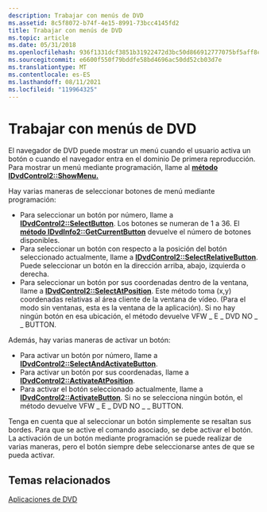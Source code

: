 ```yaml
---
description: Trabajar con menús de DVD
ms.assetid: 8c5f8072-b74f-4e15-8991-73bcc4145fd2
title: Trabajar con menús de DVD
ms.topic: article
ms.date: 05/31/2018
ms.openlocfilehash: 936f1331dcf3851b31922472d3bc50d866912777075bf5aff8c640921e73206e
ms.sourcegitcommit: e6600f550f79bddfe58bd4696ac50dd52cb03d7e
ms.translationtype: MT
ms.contentlocale: es-ES
ms.lasthandoff: 08/11/2021
ms.locfileid: "119964325"
---
```

# <a name="working-with-dvd-menus"></a>Trabajar con menús de DVD

El navegador de DVD puede mostrar un menú cuando el usuario activa un botón o cuando el navegador entra en el dominio De primera reproducción. Para mostrar un menú mediante programación, llame al [**método IDvdControl2::ShowMenu.**](/windows/desktop/api/Strmif/nf-strmif-idvdcontrol2-showmenu)

Hay varias maneras de seleccionar botones de menú mediante programación:

-   Para seleccionar un botón por número, llame a [**IDvdControl2::SelectButton**](/windows/desktop/api/Strmif/nf-strmif-idvdcontrol2-selectbutton). Los botones se numeran de 1 a 36. El [**método IDvdInfo2::GetCurrentButton**](/windows/desktop/api/Strmif/nf-strmif-idvdinfo2-getcurrentbutton) devuelve el número de botones disponibles.
-   Para seleccionar un botón con respecto a la posición del botón seleccionado actualmente, llame a [**IDvdControl2::SelectRelativeButton**](/windows/desktop/api/Strmif/nf-strmif-idvdcontrol2-selectrelativebutton). Puede seleccionar un botón en la dirección arriba, abajo, izquierda o derecha.
-   Para seleccionar un botón por sus coordenadas dentro de la ventana, llame a [**IDvdControl2::SelectAtPosition**](/windows/desktop/api/Strmif/nf-strmif-idvdcontrol2-selectatposition). Este método toma (x,y) coordenadas relativas al área cliente de la ventana de vídeo. (Para el modo sin ventanas, esta es la ventana de la aplicación). Si no hay ningún botón en esa ubicación, el método devuelve VFW \_ E \_ DVD NO \_ \_ BUTTON.

Además, hay varias maneras de activar un botón:

-   Para activar un botón por número, llame a [**IDvdControl2::SelectAndActivateButton**](/windows/desktop/api/Strmif/nf-strmif-idvdcontrol2-selectandactivatebutton).
-   Para activar un botón por sus coordenadas, llame a [**IDvdControl2::ActivateAtPosition**](/windows/desktop/api/Strmif/nf-strmif-idvdcontrol2-activateatposition).
-   Para activar el botón seleccionado actualmente, llame a [**IDvdControl2::ActivateButton**](/windows/desktop/api/Strmif/nf-strmif-idvdcontrol2-activatebutton). Si no se selecciona ningún botón, el método devuelve VFW \_ E \_ DVD NO \_ \_ BUTTON.

Tenga en cuenta que al seleccionar un botón simplemente se resaltan sus bordes. Para que se active el comando asociado, se debe activar el botón. La activación de un botón mediante programación se puede realizar de varias maneras, pero el botón siempre debe seleccionarse antes de que se pueda activar.

## <a name="related-topics"></a>Temas relacionados

<dl> <dt>

[Aplicaciones de DVD](dvd-applications.md)
</dt> </dl>

 

 



